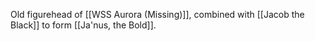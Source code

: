 Old figurehead of [[WSS Aurora (Missing)]], combined with [[Jacob the Black]] to form [[Ja'nus, the Bold]].